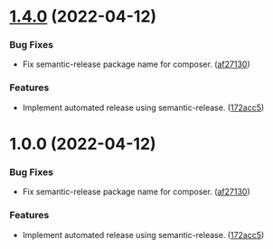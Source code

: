 # [1.4.0](https://git.zsinfo.nl/Zandor300/apnsframework/compare/v1.3.3...v1.4.0) (2022-04-12)


### Bug Fixes

* Fix semantic-release package name for composer. ([af27130](https://git.zsinfo.nl/Zandor300/apnsframework/commit/af2713084f004768acfadc2b2af499db79ae1d6d))


### Features

* Implement automated release using semantic-release. ([172acc5](https://git.zsinfo.nl/Zandor300/apnsframework/commit/172acc566964141103bf21136d55ad8341a99fd5))

# 1.0.0 (2022-04-12)


### Bug Fixes

* Fix semantic-release package name for composer. ([af27130](https://git.zsinfo.nl/Zandor300/apnsframework/commit/af2713084f004768acfadc2b2af499db79ae1d6d))


### Features

* Implement automated release using semantic-release. ([172acc5](https://git.zsinfo.nl/Zandor300/apnsframework/commit/172acc566964141103bf21136d55ad8341a99fd5))

